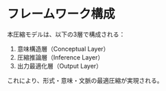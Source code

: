 # フレームワーク構成

本圧縮モデルは、以下の3層で構成される：

1. 意味構造層（Conceptual Layer）
2. 圧縮推論層（Inference Layer）
3. 出力最適化層（Output Layer）

これにより、形式・意味・文脈の最適圧縮が実現される。
